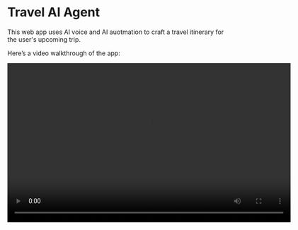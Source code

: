 # Travel AI Agent

This web app uses AI voice and AI auotmation to craft a travel itinerary for the user's upcoming trip.

Here’s a video walkthrough of the app:

<video width="640" height="360" controls>
  <source src="vid.mp4" type="video/mp4">
</video>
